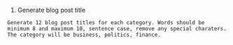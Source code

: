 1. Generate blog post title
```
Generate 12 blog post titles for each category. Words should be minimum 8 and maximum 10, sentence case, remove any special charaters. The category will be business, politics, finance.
```
